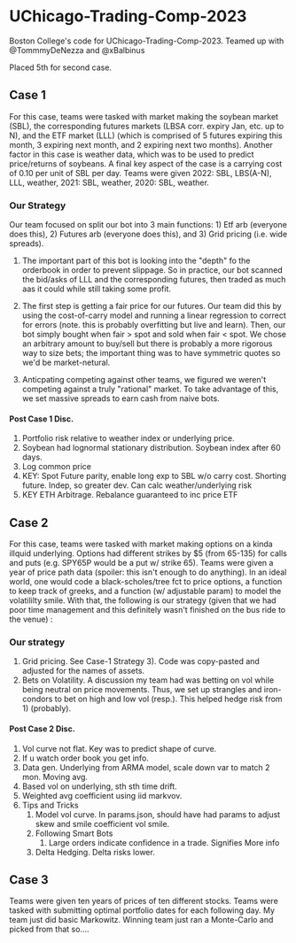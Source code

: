 # UChicago-Trading-Comp-2023
Boston College's code for UChicago-Trading-Comp-2023. Teamed up with @TommmyDeNezza and @xBalbinus

Placed 5th for second case.

## Case 1
For this case, teams were tasked with market making the soybean market (SBL), the corresponding futures markets (LBSA corr. expiry Jan, etc. up to N), and the ETF market (LLL) (which is comprised of 5 futures expiring this month, 3 expiring next month, and 2 expiring next two months). Another factor in this case is weather data, which was to be used to predict price/returns of soybeans. A final key aspect of the case is a carrying cost of 0.10 per unit of SBL per day. Teams were given 2022: SBL, LBS(A-N), LLL, weather, 2021: SBL, weather, 2020: SBL, weather.

### Our Strategy
Our team focused on split our bot into 3 main functions: 1) Etf arb (everyone does this), 2) Futures arb (everyone does this), and 3) Grid pricing (i.e. wide spreads). 

1) The important part of this bot is looking into the "depth" fo the orderbook in order to prevent slippage. So in practice, our bot scanned the bid/asks of LLL and the corresponding futures, then traded as much aas it could while still taking some profit.

2) The first step is getting a fair price for our futures. Our team did this by using the cost-of-carry model and running a linear regression to correct for errors (note. this is probably overfitting but live and learn). Then, our bot simply bought when fair > spot and sold when fair < spot. We chose an arbitrary amount to buy/sell but there is probably a more rigorous way to size bets; the important thing was to have symmetric quotes so we'd be market-netural.

3) Anticpating competing against other teams, we figured we weren't competing against a truly "rational" market. To take advantage of this, we set massive spreads to earn cash from naive bots.

#### Post Case 1 Disc.
1. Portfolio risk relative to weather index or underlying price.
2. Soybean had lognormal stationary distribution. Soybean index after 60 days. 
3. Log common price
4. KEY: Spot Future parity, enable long exp to SBL w/o carry cost. Shorting future. Indep, so greater dev. Can calc weather/underlying risk
5. KEY ETH Arbitrage. Rebalance guaranteed to inc price ETF

## Case 2
For this case, teams were tasked with market making options on a kinda illquid underlying. Options had different strikes by $5 (from 65-135) for calls and puts (e.g. SPY65P would be a put w/ strike 65). Teams were given a year of price path data (spoiler: this isn't enough to do anything). In an ideal world, one would code a black-scholes/tree fct to price options, a function to keep track of greeks, and a function (w/ adjustable param) to model the volatililty smile. With that, the following is our strategy (given that we had poor time management and this definitely wasn't finished on the bus ride to the venue) :

### Our strategy

1) Grid pricing. See Case-1 Strategy 3). Code was copy-pasted and adjusted for the names of assets.
2) Bets on Volatility. A discussion my team had was betting on vol while being neutral on price movements. Thus, we set up strangles and iron-condors to bet on high and low vol (resp.). This helped hedge risk from 1) (probably).

#### Post Case 2 Disc.
1. Vol curve not flat. Key was to predict shape of curve.
2. If u watch order book you get info. 
3. Data gen. Underlying from ARMA model, scale down var to match 2 mon. Moving avg.
4. Based vol on underlying, sth sth time drift.
5. Weighted avg coefficient using iid markvov. 
6. Tips and Tricks
    1. Model vol curve. In params.json, should have had params to adjust skew and smile coefficient vol smile.
    2. Following Smart Bots
        1. Large orders indicate confidence in a trade. Signifies More info
    3. Delta Hedging. Delta risks lower.

## Case 3
Teams were given ten years of prices of ten different stocks. Teams were tasked with submitting optimal portfolio dates for each following day. My team just did basic Markowitz. Winning team just ran a Monte-Carlo and picked from that so....
